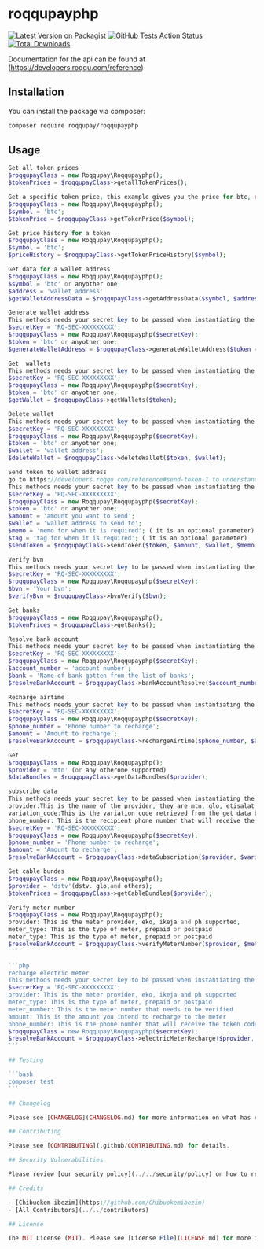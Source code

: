 # roqqupayphp

[![Latest Version on Packagist](https://img.shields.io/packagist/v/roqqupay/roqqupayphp.svg?style=flat-square)](https://packagist.org/packages/roqqupay/roqqupayphp)
[![GitHub Tests Action Status](https://img.shields.io/github/workflow/status/roqqupay/roqqupayphp/Tests?label=tests)](https://github.com/roqqupay/roqqupayphp/actions?query=workflow%3ATests+branch%3Amaster)
[![Total Downloads](https://img.shields.io/packagist/dt/roqqupay/roqqupayphp.svg?style=flat-square)](https://packagist.org/packages/roqqupay/roqqupayphp)


Documentation for the api can be found at (https://developers.roqqu.com/reference)


## Installation

You can install the package via composer:

```bash
composer require roqqupay/roqqupayphp
```

## Usage

```php
Get all token prices
$roqqupayClass = new Roqqupay\Roqqupayphp();
$tokenPrices = $roqqupayClass->getallTokenPrices();
```

```php
Get a specific token price, this example gives you the price for btc, replace with token symbol name, to get the price
$roqqupayClass = new Roqqupay\Roqqupayphp();
$symbol = 'btc';
$tokenPrice = $roqqupayClass->getTokenPrice($symbol);
```

```php
Get price history for a token
$roqqupayClass = new Roqqupay\Roqqupayphp();
$symbol = 'btc';
$priceHistory = $roqqupayClass->getTokenPriceHistory($symbol);
```

```php
Get data for a wallet address 
$roqqupayClass = new Roqqupay\Roqqupayphp();
$symbol = 'btc' or anyother one;
$address = 'wallet address'
$getWalletAddressData = $roqqupayClass->getAddressData($symbol, $address);
```

```php
Generate wallet address
This methods needs your secret key to be passed when instantiating the class
$secretKey = 'RQ-SEC-XXXXXXXXX';
$roqqupayClass = new Roqqupay\Roqqupayphp($secretKey);
$token = 'btc' or anyother one;
$generateWalletAddress = $roqqupayClass->generateWalletAddress($token = 'btc');
```

```php
Get  wallets
This methods needs your secret key to be passed when instantiating the class
$secretKey = 'RQ-SEC-XXXXXXXXX';
$roqqupayClass = new Roqqupay\Roqqupayphp($secretKey);
$token = 'btc' or anyother one;
$getWallet = $roqqupayClass->getWallets($token);
```

```php
Delete wallet
This methods needs your secret key to be passed when instantiating the class
$secretKey = 'RQ-SEC-XXXXXXXXX';
$roqqupayClass = new Roqqupay\Roqqupayphp($secretKey);
$token = 'btc' or anyother one;
$wallet = 'wallet address';
$deleteWallet = $roqqupayClass->deleteWallet($token, $wallet);
```

```php
Send token to wallet address 
go to https://developers.roqqu.com/reference#send-token-1 to understand which parameters to use for sending different types of token
This methods needs your secret key to be passed when instantiating the class
$secretKey = 'RQ-SEC-XXXXXXXXX';
$roqqupayClass = new Roqqupay\Roqqupayphp($secretKey);
$token = 'btc' or anyother one;
$amount = 'amount you want to send';
$wallet = 'wallet address to send to';
$memo = 'memo for when it is required'; ( it is an optional parameter)
$tag = 'tag for when it is required'; ( it is an optional parameter)
$sendToken = $roqqupayClass->sendToken($token, $amount, $wallet, $memo, $tag);
```

```php
Verify bvn
This methods needs your secret key to be passed when instantiating the class
$secretKey = 'RQ-SEC-XXXXXXXXX';
$roqqupayClass = new Roqqupay\Roqqupayphp($secretKey);
$bvn = 'Your bvn';
$verifyBvn = $roqqupayClass->bvnVerify($bvn);
```

```php
Get banks
$roqqupayClass = new Roqqupay\Roqqupayphp();
$tokenPrices = $roqqupayClass->getBanks();
```

```php
Resolve bank account
This methods needs your secret key to be passed when instantiating the class
$secretKey = 'RQ-SEC-XXXXXXXXX';
$roqqupayClass = new Roqqupay\Roqqupayphp($secretKey);
$account_number = 'account number';
$bank = 'Name of bank gotten from the list of banks';
$resolveBankAccount = $roqqupayClass->bankAccountResolve($account_number, $bank);
```

```php
Recharge airtime
This methods needs your secret key to be passed when instantiating the class
$secretKey = 'RQ-SEC-XXXXXXXXX';
$roqqupayClass = new Roqqupay\Roqqupayphp($secretKey);
$phone_number = 'Phone number to recharge';
$amount = 'Amount to recharge';
$resolveBankAccount = $roqqupayClass->rechargeAirtime($phone_number, $amount);
```

```php
Get 
$roqqupayClass = new Roqqupay\Roqqupayphp();
$provider = 'mtn' (or any otherone supported)
$dataBundles = $roqqupayClass->getDataBundles($provider);
```


```php
subscribe data
This methods needs your secret key to be passed when instantiating the class
provider:This is the name of the provider, they are mtn, glo, etisalat and airtel
variation_code:This is the variation code retrieved from the get data bundles endpoint
phone_number: This is the recipient phone number that will receive the data bundle
$secretKey = 'RQ-SEC-XXXXXXXXX';
$roqqupayClass = new Roqqupay\Roqqupayphp($secretKey);
$phone_number = 'Phone number to recharge';
$amount = 'Amount to recharge';
$resolveBankAccount = $roqqupayClass->dataSubscription($provider, $variation_code, $phone_number);
```

```php
Get cable bundes
$roqqupayClass = new Roqqupay\Roqqupayphp();
$provider = 'dstv'(dstv. glo,and others);
$tokenPrices = $roqqupayClass->getCableBundles($provider);
```

`````php
Verify meter number
$roqqupayClass = new Roqqupay\Roqqupayphp();
provider: This is the meter provider, eko, ikeja and ph supported,
meter_type: This is the type of meter, prepaid or postpaid
meter_type: This is the type of meter, prepaid or postpaid
$resolveBankAccount = $roqqupayClass->verifyMeterNumber($provider, $meter_type, $meter_number));`
```

```php
recharge electric meter
This methods needs your secret key to be passed when instantiating the class
$secretKey = 'RQ-SEC-XXXXXXXXX';
provider: This is the meter provider, eko, ikeja and ph supported
meter_type: This is the type of meter, prepaid or postpaid
meter_number: This is the meter number that needs to be verified
amount: This is the amount you intend to recharge to the meter
phone_number: This is the phone number that will receive the token code after paying
$roqqupayClass = new Roqqupay\Roqqupayphp($secretKey);
$resolveBankAccount = $roqqupayClass->electricMeterRecharge($provider, $meter_type, $meter_number, $amount, $phone_number);
```

## Testing

```bash
composer test
```

## Changelog

Please see [CHANGELOG](CHANGELOG.md) for more information on what has changed recently.

## Contributing

Please see [CONTRIBUTING](.github/CONTRIBUTING.md) for details.

## Security Vulnerabilities

Please review [our security policy](../../security/policy) on how to report security vulnerabilities.

## Credits

- [Chibuokem ibezim](https://github.com/Chibuokemibezim)
- [All Contributors](../../contributors)

## License

The MIT License (MIT). Please see [License File](LICENSE.md) for more information.
